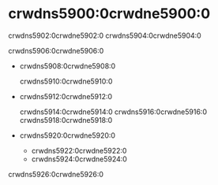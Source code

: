 <a name="settings"></a>

# crwdns5900:0crwdne5900:0

crwdns5902:0crwdne5902:0 crwdns5904:0crwdne5904:0

crwdns5906:0crwdne5906:0

- crwdns5908:0crwdne5908:0
    
    crwdns5910:0crwdne5910:0

- crwdns5912:0crwdne5912:0
    
    crwdns5914:0crwdne5914:0 crwdns5916:0crwdne5916:0 crwdns5918:0crwdne5918:0

- crwdns5920:0crwdne5920:0
    
    - crwdns5922:0crwdne5922:0
    - crwdns5924:0crwdne5924:0

crwdns5926:0crwdne5926:0